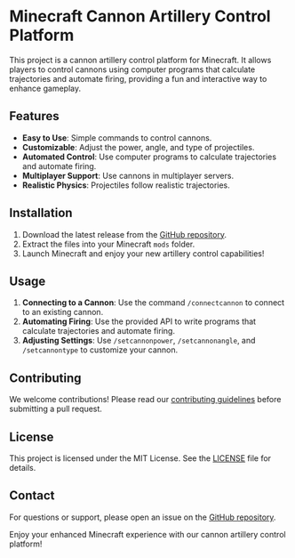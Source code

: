 # Minecraft Cannon Artillery Control Platform

This project is a cannon artillery control platform for Minecraft. It allows players to control cannons using computer programs that calculate trajectories and automate firing, providing a fun and interactive way to enhance gameplay.

## Features

- **Easy to Use**: Simple commands to control cannons.
- **Customizable**: Adjust the power, angle, and type of projectiles.
- **Automated Control**: Use computer programs to calculate trajectories and automate firing.
- **Multiplayer Support**: Use cannons in multiplayer servers.
- **Realistic Physics**: Projectiles follow realistic trajectories.

## Installation

1. Download the latest release from the [GitHub repository](#).
2. Extract the files into your Minecraft `mods` folder.
3. Launch Minecraft and enjoy your new artillery control capabilities!

## Usage

1. **Connecting to a Cannon**: Use the command `/connectcannon` to connect to an existing cannon.
2. **Automating Firing**: Use the provided API to write programs that calculate trajectories and automate firing.
3. **Adjusting Settings**: Use `/setcannonpower`, `/setcannonangle`, and `/setcannontype` to customize your cannon.

## Contributing

We welcome contributions! Please read our [contributing guidelines](#) before submitting a pull request.

## License

This project is licensed under the MIT License. See the [LICENSE](#) file for details.

## Contact

For questions or support, please open an issue on the [GitHub repository](#).

Enjoy your enhanced Minecraft experience with our cannon artillery control platform!